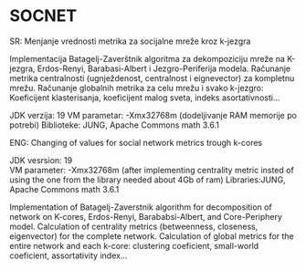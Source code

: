 # SOCNET
SR:
Menjanje vrednosti metrika za socijalne mreže kroz k-jezgra

Implementacija Batagelj-Zaverštnik algoritma za dekompoziciju mreže na K-jezgra, Erdos-Renyi, Barabasi-Albert i Jezgro-Periferija modela.
Računanje metrika centralnosti (ugnježdenost, centralnost i eignevector) za kompletnu mrežu.
Računanje globalnih metrika za celu mrežu i svako k-jezgro: Koeficijent klasterisanja, koeficijent malog sveta, indeks asortativnosti...

JDK verzija: 19
VM parametar: -Xmx32768m (dodeljivanje RAM memorije po potrebi)
Biblioteke: JUNG, Apache Commons math 3.6.1

ENG:
Changing of values for social network metrics trough k-cores

JDK vesrsion: 19\
VM parameter: -Xmx32768m (after implementing centrality metric insted of using the one from the library needed about 4Gb of ram)
Libraries:JUNG, Apache Commons math 3.6.1

Implementation of Batagelj-Zaverstnik algorithm for decomposition of network on K-cores, Erdos-Renyi, Barababsi-Albert, and Core-Periphery model.
Calculation of centrality metrics (betweenness, closeness, eigenvector) for the complete network.
Calculation of global metrics for the entire network and each k-core: clustering coeficient, small-world coeficient, assortativity index...
